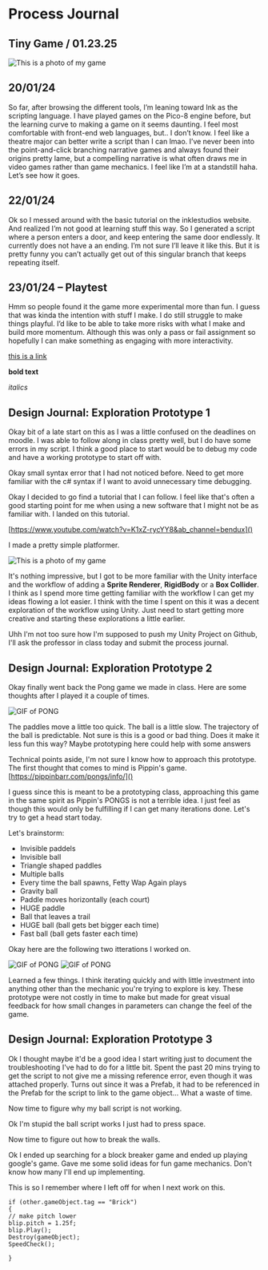 # Process Journal

## Tiny Game / 01.23.25

![This is a photo of my game](Media/Door.png)

## 20/01/24

So far, after browsing the different tools, I’m leaning toward Ink as the scripting language. I have played games on the Pico-8 engine before, but the learning curve to making a game on it seems daunting. I feel most comfortable with front-end web languages, but.. I don’t know. I feel like a theatre major can better write a script than I can lmao. I’ve never been into the point-and-click branching narrative games and always found their origins pretty lame, but a compelling narrative is what often draws me in video games rather than game mechanics. I feel like I’m at a standstill haha. Let’s see how it goes.

## 22/01/24

Ok so I messed around with the basic tutorial on the inklestudios website. And realized I’m not good at learning stuff this way. So I generated a script where a person enters a door, and keep entering the same door endlessly. It currently does not have a an ending. I’m not sure I’ll leave it like this. But it is pretty funny you can’t actually get out of this singular branch that keeps repeating itself.

## 23/01/24 – Playtest

Hmm so people found it the game more experimental more than fun. I guess that was kinda the intention with stuff I make. I do still struggle to make things playful. I’d like to be able to take more risks with what I make and build more momentum. Although this was only a pass or fail assignment so hopefully I can make something as engaging with more interactivity.

[this is a link]()

**bold text**

_italics_

## Design Journal: Exploration Prototype 1

Okay bit of a late start on this as I was a little confused on the deadlines on moodle. I was able to follow along in class pretty well, but I do have some errors in my script. I think a good place to start would be to debug my code and have a working prototype to start off with. 

Okay small syntax error that I had not noticed before. Need to get more familiar with the c# syntax if I want to avoid unnecessary time debugging. 

Okay I decided to go find a tutorial that I can follow. I feel like that's often a good starting point for me when using a new software that I might not be as familiar with. I landed on this tutorial.

[https://www.youtube.com/watch?v=K1xZ-rycYY8&ab_channel=bendux]()

I made a pretty simple platformer. 

![This is a photo of my game](Media/Platformer.png)

It's nothing impressive, but I got to be more familiar with the Unity interface and the workflow of adding a **Sprite Renderer**, **RigidBody** or a **Box Collider**. I think as I spend more time getting familiar with the workflow I can get my ideas flowing a lot easier. I think with the time I spent on this it was a decent exploration of the workflow using Unity. Just need to start getting more creative and starting these explorations a little earlier. 

Uhh I'm not too sure how I'm supposed to push my Unity Project on Github, I'll ask the professor in class today and submit the process journal. 

## Design Journal: Exploration Prototype 2

Okay finally went back the Pong game we made in class. Here are some thoughts after I played it a couple of times. 

![GIF of PONG](Media/pong-ezgif.com-video-to-gif-converter.gif)

The paddles move a little too quick. The ball is a little slow. The trajectory of the ball is predictable. Not sure is this is a good or bad thing. Does it make it less fun this way? Maybe prototyping here could help with some answers

Technical points aside, I'm not sure I know how to approach this prototype. The first thought that comes to mind is Pippin's game. [https://pippinbarr.com/pongs/info/]()

I guess since this is meant to be a prototyping class, approaching this game in the same spirit as Pippin's PONGS is not a terrible idea. I just feel as though this would only be fulfilling if I can get many iterations done. Let's try to get a head start today. 

Let's brainstorm:

* Invisible paddels
* Invisible ball
* Triangle shaped paddles
* Multiple balls
* Every time the ball spawns, Fetty Wap Again plays
* Gravity ball
* Paddle moves horizontally (each court)
* HUGE paddle
* Ball that leaves a trail
* HUGE ball (ball gets bet bigger each time)
* Fast ball (ball gets faster each time)

Okay here are the following two itterations I worked on. 

![GIF of PONG](Media/bigPONG-ezgif.com-video-to-gif-converter.gif)
![GIF of PONG](Media/trailPONG-ezgif.com-video-to-gif-converter.gif)

Learned a few things. I think iterating quickly and with little investment into anything other than the mechanic you're trying to explore is key. These prototype were not costly in time to make but made for great visual feedback for how small changes in parameters can change the feel of the game.  

## Design Journal: Exploration Prototype 3

Ok I thought maybe it'd be a good idea I start writing just to document the troubleshooting I've had to do for a little bit. Spent the past 20 mins trying to get the script to not give me a missing reference error, even though it was attached properly. Turns out since it was a Prefab, it had to be referenced in the Prefab for the script to link to the game object... What a waste of time. 

Now time to figure why my ball script is not working. 

Ok I'm stupid the ball script works I just had to press space. 

Now time to figure out how to break the walls. 

Ok I ended up searching for a block breaker game and ended up playing google's game. Gave me some solid ideas for fun game mechanics. Don't know how many I'll end up implementing. 

This is so I remember where I left off for when I next work on this. 

    if (other.gameObject.tag == "Brick")
    {
    // make pitch lower
    blip.pitch = 1.25f;
    blip.Play();
    Destroy(gameObject);
    SpeedCheck();
    
    }






